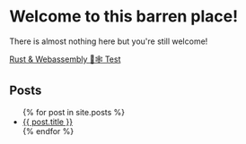 # Welcome to this barren place!

There is almost nothing here but you're still welcome!

[Rust & Webassembly 🦀🕸 Test](rustwasm.html)

## Posts
<ul>
  {% for post in site.posts %}
    <li>
      <a href="{{ post.url }}">{{ post.title }}</a>
    </li>
  {% endfor %}
</ul>
